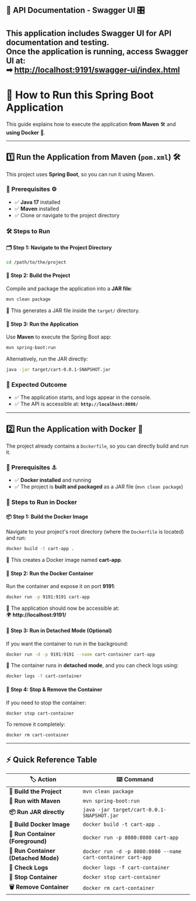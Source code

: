 ## **📝 API Documentation - Swagger UI 🎛️**
This application includes **Swagger UI** for API documentation and testing.  
Once the application is running, access Swagger UI at:  
➡ **[http://localhost:9191/swagger-ui/index.html](http://localhost:9191/swagger-ui/index.html)**
---

# 🚀 How to Run this Spring Boot Application

This guide explains how to execute the application **from Maven** 🛠️ and **using Docker** 🐳.

---

## **1️⃣ Run the Application from Maven (`pom.xml`) 🛠️**
This project uses **Spring Boot**, so you can run it using Maven.

### **📌 Prerequisites** ⚙️
- ✅ **Java 17** installed  
- ✅ **Maven** installed  
- ✅ Clone or navigate to the project directory

### **🛠️ Steps to Run**
#### **🗂️ Step 1: Navigate to the Project Directory**
```sh
cd /path/to/the/project
```

#### **🔨 Step 2: Build the Project**
Compile and package the application into a **JAR file**:
```sh
mvn clean package
```
🎯 This generates a JAR file inside the `target/` directory.

#### **🚀 Step 3: Run the Application**
Use **Maven** to execute the Spring Boot app:
```sh
mvn spring-boot:run
```
Alternatively, run the JAR directly:
```sh
java -jar target/cart-0.0.1-SNAPSHOT.jar
```

### **🎯 Expected Outcome**
- ✅ The application starts, and logs appear in the console.
- ✅ The API is accessible at: **`http://localhost:8080/`**

---

## **2️⃣ Run the Application with Docker 🐳**
The project already contains a `Dockerfile`, so you can directly build and run it.

### **📌 Prerequisites** ⚓
- ✅ **Docker installed** and running  
- ✅ The project is **built and packaged** as a JAR file (`mvn clean package`)

### **🐳 Steps to Run in Docker**
#### **📦 Step 1: Build the Docker Image**
Navigate to your project's root directory (where the `Dockerfile` is located) and run:
```sh
docker build -t cart-app .
```
🔹 This creates a Docker image named **cart-app**.

#### **🚢 Step 2: Run the Docker Container**
Run the container and expose it on port **9191**:
```sh
docker run -p 9191:9191 cart-app
```
🔹 The application should now be accessible at:  
🌍 **http://localhost:9191/**

#### **🌌 Step 3: Run in Detached Mode (Optional)**
If you want the container to run in the background:
```sh
docker run -d -p 9191:9191 --name cart-container cart-app
```
🔹 The container runs in **detached mode**, and you can check logs using:
```sh
docker logs -f cart-container
```

#### **🛑 Step 4: Stop & Remove the Container**
If you need to stop the container:
```sh
docker stop cart-container
```
To remove it completely:
```sh
docker rm cart-container
```

---

## **⚡ Quick Reference Table**
| 🏷️ Action | ⌨️ Command |
|-----------|-------------|
| **🔨 Build the Project** | `mvn clean package` |
| **🚀 Run with Maven** | `mvn spring-boot:run` |
| **📦 Run JAR directly** | `java -jar target/cart-0.0.1-SNAPSHOT.jar` |
| **🐳 Build Docker Image** | `docker build -t cart-app .` |
| **🚢 Run Container (Foreground)** | `docker run -p 8080:8080 cart-app` |
| **🌌 Run Container (Detached Mode)** | `docker run -d -p 8080:8080 --name cart-container cart-app` |
| **📜 Check Logs** | `docker logs -f cart-container` |
| **🛑 Stop Container** | `docker stop cart-container` |
| **🗑️ Remove Container** | `docker rm cart-container` |

